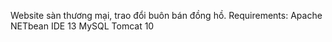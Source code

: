Website sàn thương mại, trao đổi buôn bán đồng hồ.
Requirements: Apache NETbean IDE 13
              MySQL
              Tomcat 10
